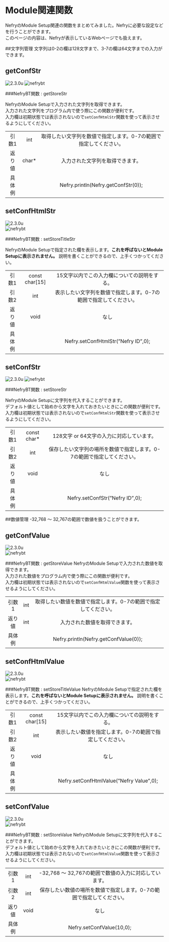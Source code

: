# Module関連関数

NefryのModule Setup関連の関数をまとめてみました。Nefryに必要な設定などを行うことができます。  
このページの内容は、Nefryが表示しているWebページでも扱えます。


##文字列管理
文字列は0-2の欄は128文字まで、3-7の欄は64文字までの入力ができます。
## getConfStr
![2.3.0u](pic/2.3.0u.png)
![nefrybt](pic/nefrybt.jpg)

###NefryBT関数 : getStoreStr

NefryのModule Setupで入力された文字列を取得できます。  
入力された文字列をプログラム内で使う際にこの関数が便利です。  
入力欄は初期状態では表示されないので```setConfHtmlStr```関数を使って表示させるようにしてください。

||||
|:---:|:---:|:---:|
|引数1|int|取得したい文字列を数値で指定します。0-7の範囲で指定してください。|
|返り値|char*|入力された文字列を取得できます。|
|具体例||Nefry.println(Nefry.getConfStr(0));|

## setConfHtmlStr
![2.3.0u](pic/2.3.0u.png)  
![nefrybt](pic/nefrybt.jpg)

###NefryBT関数 : setStoreTitleStr

NefryのModule Setupで指定された欄を表示します。**これを呼ばないとModule Setupに表示されません。**
説明を書くことができるので、上手くつかってください。

||||
|:---:|:---:|:---:|
|引数1|const char[15]|15文字以内でこの入力欄についての説明をする。|
|引数2|int|表示したい文字列を数値で指定します。0-7の範囲で指定してください。|
|返り値|void|なし|
|具体例||Nefry.setConfHtmlStr(”Nefry ID”,0);|

## setConfStr
![2.3.0u](pic/2.3.0u.png)
![nefrybt](pic/nefrybt.jpg)

###NefryBT関数 : setStoreStr

NefryのModule Setupに文字列を代入することができます。  
デフォルト値として始めから文字を入れておきたいときにこの関数が便利です。  
入力欄は初期状態では表示されないので```setConfHtmlStr```関数を使って表示させるようにしてください。

||||
|:---:|:---:|:---:|
|引数1|const char*|128文字 or 64文字の入力に対応しています。|
|引数2|int|保存したい文字列の場所を数値で指定します。0-7の範囲で指定してください。|
|返り値|void|なし|
|具体例||Nefry.setConfStr(”Nefry ID”,0);|

##数値管理
-32,768 ～ 32,767の範囲で数値を扱うことができます。
## getConfValue
![2.3.0u](pic/2.3.0u.png)  
![nefrybt](pic/nefrybt.jpg)

###NefryBT関数 : getStoreValue
NefryのModule Setupで入力された数値を取得できます。  
入力された数値をプログラム内で使う際にこの関数が便利です。  
入力欄は初期状態では表示されないので```setConfHtmlValue```関数を使って表示させるようにしてください。

||||
|:---:|:---:|:---:|
|引数1|int|取得したい数値を数値で指定します。0-7の範囲で指定してください。|
|返り値|int|入力された数値を取得できます。|
|具体例||Nefry.println(Nefry.getConfValue(0));|

## setConfHtmlValue
![2.3.0u](pic/2.3.0u.png)  
![nefrybt](pic/nefrybt.jpg)

###NefryBT関数 : setStoreTitleValue
NefryのModule Setupで指定された欄を表示します。**これを呼ばないとModule Setupに表示されません。**
説明を書くことができるので、上手くつかってください。

||||
|:---:|:---:|:---:|
|引数1|const char[15]|15文字以内でこの入力欄についての説明をする。|
|引数2|int|表示したい数値を指定します。0-7の範囲で指定してください。|
|返り値|void|なし|
|具体例||Nefry.setConfHtmlValue(”Nefry Value”,0);|

## setConfValue
![2.3.0u](pic/2.3.0u.png)  
![nefrybt](pic/nefrybt.jpg)

###NefryBT関数 : setStoreValue
NefryのModule Setupに文字列を代入することができます。  
デフォルト値として始めから文字を入れておきたいときにこの関数が便利です。  
入力欄は初期状態では表示されないので```setConfHtmlValue```関数を使って表示させるようにしてください。

||||
|:---:|:---:|:---:|
|引数1|int|-32,768 ～ 32,767の範囲で数値の入力に対応しています。|
|引数2|int|保存したい数値の場所を数値で指定します。0-7の範囲で指定してください。|
|返り値|void|なし|
|具体例||Nefry.setConfValue(10,0);|




<!-- 
##その他の関数
setConfModul
Auth
setConfUser
login
getConfHtmlPrint
setConfHtmlPrint
setConfWifi
setConfHtml
 -->
